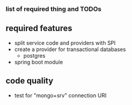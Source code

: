 ### list of required thing and TODOs

## required features

* split service code and providers with SPI
* create a provider for transactional databases
  * postgres
* spring boot module
  
## code quality

* test for "mongo+srv" connection URI
